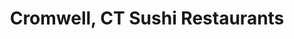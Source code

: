 ---
layout: city
title: Cromwell, CT Sushi Restaurants
permalink: /connecticut/cromwell/
stateAbbr: CT
stateName: Connecticut
cityName: Cromwell
---